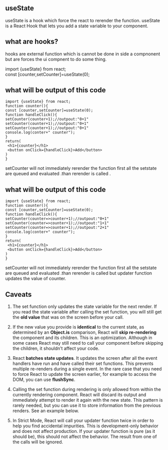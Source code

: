 ## useState
useState is a hook which force the react to rerender the function.
useState is a React Hook that lets you add a state variable to your component.

## what are hooks?
hooks are external function which is cannot be done in side a compnonent but are forces the ui compnent to do some thing.

import {useState} from react;\
const [counter,setCounter]=useState(0);


## what will be output of this code
```
import {useState} from react;
function counter(){
const [counter,setCounter]=useState(0);
function handleClick(){
setCounter(counter+1);//outpout:"0+1"
setCounter(counter+1);//outpout:"0+1"
setCounter(counter+1);//outpout:"0+1"
console.log(conter+" counter");
}
return(
 <h1>{counter}</h1>
 <button onClick={handleClick}>Add</button>
)
}
```
setCounter will not immediately rerender the function first all the setstate are queued and  evaluated .than rerender  is called .

## what will be output of this code
```
import {useState} from react;
function counter(){
const [counter,setCounter]=useState(0);
function handleClick(){
setCounter(counter=>counter+1);//outpout:"0+1"
setCounter(counter=>counter+1);//outpout:"1+1"
setCounter(counter=>counter+1);//outpout:"2+1"
console.log(conter+" counter");
}
return(
 <h1>{counter}</h1>
 <button onClick={handleClick}>Add</button>
)
}
```
setCounter will not immediately rerender the function first all the setstate are queued and  evaluated .than rerender  is called but updater function updates the value of 
counter.

## Caveats 
1. The set function only updates the state variable for the next render. If you read the state variable after calling the set function, 
you will still get the **old value** that was on the screen before your call.

2. If the new value you provide is **identical** to the current state, as determined by an **Object.is** comparison, React will **skip re-rendering** 
the component and its children. This is an optimization. Although in some cases React may still need to call your component before skipping the children, 
it shouldn’t affect your code.

3. React **batches state updates**. It updates the screen after all the event handlers have run and have called their set functions.
 This prevents multiple re-renders during a single event. In the rare case that you need to force React to update the screen earlier, 
 for example to access the DOM, you can use **flushSync**.

4. Calling the set function during rendering is only allowed from within the currently rendering component.
React will discard its output and immediately attempt to render it again with the new state. 
This pattern is rarely needed, but you can use it to store information from the previous renders. See an example below.
 
5. In Strict Mode, React will call your updater function twice in order to help you find accidental impurities.
This is development-only behavior and does not affect production. If your updater function is pure (as it should be),
 this should not affect the behavior. The result from one of the calls will be ignored.

